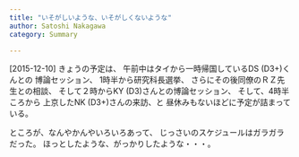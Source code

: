 ```yaml
---
title: "いそがしいような、いそがしくないような"
author: Satoshi Nakagawa
category: Summary

---
```


[2015-12-10]  きょうの予定は、
午前中はタイから一時帰国しているDS (D3+)くんとの
博論セッション、
1時半から研究科長選挙、
さらにその後同僚のＲＺ先生との相談、
そして２時からKY (D3)さんとの博論セッション、
そして、4時半ころから
上京したNK (D3+)さんの来訪、と
昼休みもないほどに予定が詰まっている。

 ところが、なんやかんやいろいろあって、
じっさいのスケジュールはガラガラだった。
ほっとしたような、がっかりしたような・・・。

